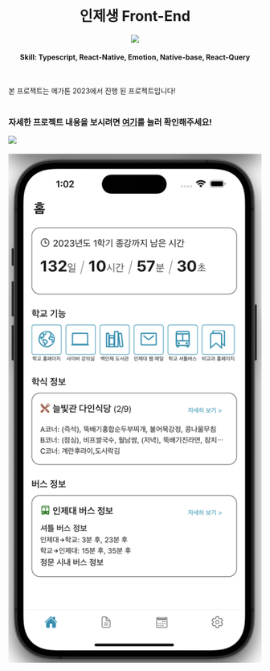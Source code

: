 <br />
<div align="center">

  <h1 align="center">인제생 Front-End</h3>

  <p align="center">
    <img src="https://skillicons.dev/icons?i=ts,react,emotion">
    <br />
    <br />
    <strong>Skill: Typescript, React-Native, Emotion, Native-base, React-Query	</strong>

  </p>
</div>

<br/>
<br/>
본 프로젝트는 메가톤 2023에서 진행 된 프로젝트입니다!
<br/>
<br/>

### 자세한 프로젝트 내용을 보시려면 [여기](https://www.megabrain.kr/899fefaf96624cbc9127a7e073c60309)를 눌러 확인해주세요!

<img src="readme_images/task_flow.jpg" width="600">
<br />
<br />

<img src="readme_images/home_ui.jpg" width="600">
